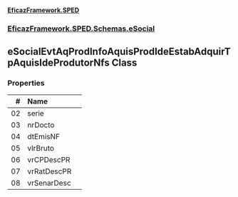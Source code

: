 #### [EficazFramework.SPED](EficazFrameworkSPED.md 'EficazFramework SPED')
### [EficazFramework.SPED.Schemas.eSocial](EficazFramework.SPED.Schemas.eSocial.md 'EficazFramework.SPED.Schemas.eSocial')

## eSocialEvtAqProdInfoAquisProdIdeEstabAdquirTpAquisIdeProdutorNfs Class
### Properties

| # | Name | |
| ---: | :--- | :--- |
| 02 | serie |  |
| 03 | nrDocto |  |
| 04 | dtEmisNF |  |
| 05 | vlrBruto |  |
| 06 | vrCPDescPR |  |
| 07 | vrRatDescPR |  |
| 08 | vrSenarDesc |  |
